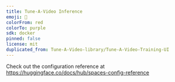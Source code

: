```yaml
---
title: Tune-A-Video Inference
emoji: 🐠
colorFrom: red
colorTo: purple
sdk: docker
pinned: false
license: mit
duplicated_from: Tune-A-Video-library/Tune-A-Video-Training-UI
---
```


Check out the configuration reference at https://huggingface.co/docs/hub/spaces-config-reference
